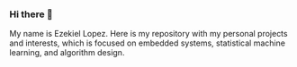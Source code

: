 ### Hi there 👋

My name is Ezekiel Lopez. Here is my repository with my personal projects and interests, which is focused on embedded systems, statistical machine learning, and algorithm design.

<!-- **lopeze25/lopeze25** is a ✨ _special_ ✨ repository because its `README.md` (this file) appears on your GitHub profile.

Here are some ideas to get you started:
--> 
<!-- ### 🔭 I’m currently working on ...
-Working with Java fundamentals, Relational databases with MySQL, Web API Design 

-My personal portfolio. 

### 🌱 I’m currently learning ...

-MySQL
-Python
-Java
-Springboot 

### 👯 I’m looking to collaborate on ...

-Backend Development Projects

### 💬 Ask me about ...
---> 
